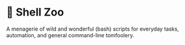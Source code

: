 # 🐚 Shell Zoo
A menagerie of wild and wonderful (bash) scripts for everyday tasks, automation, and general command-line tomfoolery.
